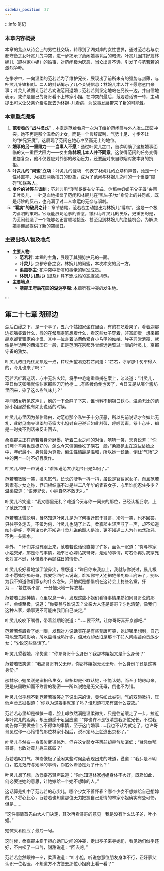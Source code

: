 ```yaml
---
sidebar_position: 27
---
```


:::info 笔记

### 本章内容概要

本章的焦点从诗会上的男性社交场，转移到了湖对岸的女性世界，通过范若若与京都守备之女叶灵儿的冲突，进一步揭示了范闲婚事背后的暗流。叶灵儿因其好友林婉儿（即林家小姐）的婚事，对范闲极为厌恶，当众出言不逊，引发了与范若若的激烈争吵。

在争吵中，一向温柔的范若若为了维护兄长，展现出了前所未有的强势与刻薄，与叶灵儿针锋相对。二人的对话揭示了几个关键信息：林婉儿本人并不愿意这门亲事；叶灵儿试图让范若若劝说范闲退婚；范若若则坚定地站在兄长一边，并自信地表示，或许是自己的哥哥看不上林家小姐。在冲突的最后，范若若话锋一转，主动提出可以让父亲介绍名医去为林婉-儿看病，为故事发展带来了新的可能性。

### 本章重点提炼

1.  **范若若的“战斗模式”**：本章是范若若第一次为了维护范闲而与外人发生正面冲突。她不再是那个温柔的才女，而是一个言辞犀利、气势十足、寸步不让的“护兄狂魔”。这展现了范闲在她心中至高无上的地位。
2.  **婚事的另一重阻力——当事人不愿**：通过叶灵儿之口，首次明确了这桩婚事面临的又一重巨大阻力——女主角**林婉儿本人并不同意**。这使得范闲的任务变得更加复杂，他不仅要应对外部的政治压力，还要面对来自联姻对象本身的抗拒。
3.  **叶灵儿的“闺蜜”立场**：叶灵儿的登场，代表了林婉儿的立场和声音。她是一个性格直率、为朋友两肋插刀的形象，成为了范闲与林婉儿之间的一个重要“障碍”和联系人。
4.  **身份的对等与讽刺**：范若若用“我那哥哥有父无母，你那林姐姐无父无母”来回击叶灵儿，一针见血地指出了范闲和林婉儿在“私生子/女”身份上的共同点，既是巧妙的反击，也充满了对二人命运的无奈与讽刺。
5.  **“看病”的破局之计**：章节结尾，范若若主动提出为林婉儿“看病”，这是一个极为高明的策略。它既能展现范家的善意，缓和与叶灵儿的关系，更重要的是，为范闲创造了一个能够名正言顺地接近、甚至见到林婉儿的绝佳机会，为解决婚事僵局提供了新的突破口。

### 主要出场人物及地点

* **主要人物**:
    * **范若若**: 本章的主角，展现了其强势护兄的一面。
    * **叶灵儿**: 京都守备之女，林婉儿的闺蜜，本次冲突的另一方。
    * **柔嘉郡主**: 在冲突中扮演和事佬的皇室成员。
    * **林婉儿 (晨儿)** (提及): 其不愿成婚的态度被揭示。
* **主要地点**:
    * **靖郡王府后花园的湖边亭阁**: 本章所有冲突的发生地。

:::

## 第二十七章 **湖那边**

湖后白缦之下，是一个亭子，五六个姑娘家坐在里面，有的在吃着果子，看着湖那边捂嘴笑着什么，有的在皱眉提笔想着什么，看这些女子穿着，非富即贵，想来都是京都官宦家的小姐。其中一位身着淡黄色紧身小马甲的姑娘，眸子异常清亮，就像是半透明的西海玉石一般，正是范闲在京都外曾经远远瞥过一眼的叶灵儿，京都守备的独女。

叶灵儿的目光往湖那边一扫，转过头望着范若若问道：“若若，你家那个见不得人的，今儿也来了吗？”

范若若听着这话，心中无名火起，将手中毛笔重重搁在案上，淡淡道：“叶灵儿，平日你这张嘴就像你家那些刀刀枪枪……有些棱角倒也罢了，今日又是从哪个酱坊里回来，染了这么些气味儿？”

亭间诸女听见这声儿，刷的一下全静了下来，谁也料不到锦口绣心、温柔无比的范家小姐居然也有如此说话的时候。

叶灵儿心里因为某件缘由，对范府那个私生子十分厌恶，所以先前说话才会如此无礼，此时见向来温柔的范家大小姐对自己说话如此刻薄，哼哼两声，怒上心头，却是一时找不到话来反击回去。

柔嘉郡主正在范若若身旁磨墨，听着二女之间的对话，嘻嘻一笑，天真说道：“你们两个平素也是极好的，怎么今天偏偏像吃了磺石一般。”柔嘉郡主在这些姑娘之中，年纪最小，身份最为尊贵，偏生性情最是温和，所以她一说话，倒让“气场”之中的两个一时不好再发作。

叶灵儿冷哼一声说道：“谁知道范大小姐今日是如何了。”

范若若微微一笑，强忍怒气，长长的睫毛一抖一抖，虽说是官宦家女子，而且范若若素有才女之称，但归根结底不过是些二八年华的青春女子，心里谁能忍住多少？温柔应道：“语涉兄长，小妹自然不敢无礼。”

叶灵儿冷笑道：“我又哪里无礼？难道今天与你一同来的那位，已经认祖归宗，上了范氏宗谱？”

范若若冰雪聪明，当然知道叶灵儿是为了何事迁怒于哥哥，冷冷一笑，也不回答，只往亭外走去，不知为何，叶灵儿也随了上去。柔嘉郡主轻声哎了一声，却不知道如何是好，亭间诸女也不知道叶灵儿说的那人是谁，更不知道二人为何忽然动怒，不免一头雾水。

亭外，丫环们并没有跟上来，范若若说话也直接了许多，面色一沉道：“你与林家小姐交好，那是你的事情，她不甘心嫁给我哥哥，是她的事情，可若你再对我家兄长对言不逊，休怪我不再顾往日的情份。”

叶灵儿极好看地皱了皱鼻尖，埋怨道：“昨日你来我府上，我就与你说过，晨儿根本不愿嫁你那哥哥，我要你回府去说说，谁知你今天还把他带到郡王府来了，别以为我不知道你们家存的什么念头，只怕就是想借机在这诗会上抢些名堂，好为……”她住嘴不言，十分恼火地一挥衣袖。

范若若见她神情，心里叹息一声，发现这些小姐们看待事情果然如同哥哥说的那样，单纯至极，说道：“你要我与谁说去？父亲大人还是哥哥？你也清楚，像我们这种人家，婚事更不可能由我们自己决定。”

叶灵儿咬咬下嘴唇，带着丝期盼说道：“……要不然，让你哥哥离开京都吧。”

范若若皱眉看了她一眼，发现对方说话实在是有些荒唐可笑，她却哪里想到，自己可能受范闲影响，所以显得成熟许多，但对方却依旧是那个不知人间疾苦的贵族少女：“少说这些昏话了。”

叶灵儿望着她，冷笑道：“你那哥哥什么身份？我那林姐姐又是什么身份？”

范若若微笑道：“我那哥哥有父无母，你那林姐姐无父无母，什么身份？还是这等身份。”

那林家小姐虽说是宰相私生女，宰相却是不敢认她，不能认她，而至于她的母亲，更是庆国敢知而不敢言的秘密——所以说她是无父无母，倒也不为错。

叶灵儿似乎想不到范若若微笑之下说出来的话，竟然如此尖刻，气的双唇微抖，压低声音恶狠狠道：“你以为这婚事就定了吗？谁知道将来有些什么变故。”

范若若心里却是微微一凛，脸上却依然满是温柔微笑，只是往前缓走了一步，拉近与叶灵儿的距离，却压迫感十足回应道：“你也许不是很清楚我那位兄长，不过我劝告你不要做些什么不得体的事情，至于这门婚事……我也不认为就定了，也许哥哥见过你一心怜惜的那位林家小姐后，说不定马上就逃出京都了。”

叶灵儿虽然有一身家传武道修为，但在这文弱女子面前却是气势渐低：“就凭你那哥哥，也敢对晨儿挑三拣四？”

范若若叹口气，神态像极了范闲某些时候会表现出来的味道，说道：“我只是不明白，这是范府与她家的事情，你这么着急是为了什么？”

叶灵儿想了想，放低姿态轻声说道：“你也知道林家姐姐身体不大好，既然如此，何必要逆她的意思，让她嫁给一个她不想嫁的人。”

这话算是扎中了范若若的心尖儿，哪个少女不善怀春？哪个少女不想嫁给自己想嫁的人？将心比心，范若若也知道那位无力把握自己爱情的林家小姐确实有些可怜，但是……

“这件事情首先由大人们决定，其次再看哥哥的意见，我是没有什么法子的，叶小姐。”

她微笑着回应了最后一句。

这时候，柔嘉郡主终于担心她们之间的冲突，走出亭子来寻她们，看见她们似乎还好，不由松了一口气，甜甜说道：“回去吧。”

范若若忽然眼神一宁，柔声说道：“叶小姐，听说您那位朋友身体不行，正好家父认识一位名医，不知道方不方便去那位小姐府上看一看？”

